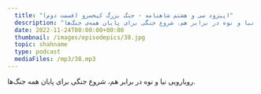 ```yaml
---
  title: "اپیزود سی و هشتم شاهنامه - جنگ بزرگ کیخسرو (قسمت دوم)"
  description: "رویارویی نیا و نوه در برابر هم، شروع جنگی برای پایان همه‌ی جنگ‌ها"
  date: 2022-11-24T00:00:00+00:00
  thumbnail: /images/episodepics/38.jpg
  topic: shahname
  type: podcast
  mediaFiles: /mp3/38.mp3
---
```

رویارویی نیا و نوه در برابر هم، شروع جنگی برای پایان همه جنگ‌ها.